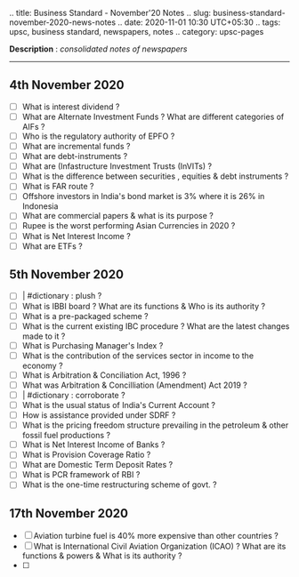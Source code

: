 .. title: Business Standard - November'20  Notes
.. slug: business-standard-november-2020-news-notes
.. date: 2020-11-01 10:30 UTC+05:30
.. tags: upsc, business standard, newspapers, notes
.. category: upsc-pages

**Description** : *consolidated notes of newspapers*

***
<!-- TEASER_END -->

## 4th November 2020 
- [ ] What is interest dividend ? 
- [ ] What are Alternate Investment Funds ? What are different categories of AIFs ? 
- [ ] Who is the regulatory authority of EPFO ? 
- [ ] What are incremental funds ? 
- [ ] What are debt-instruments ? 
- [ ] What are (Infastructure Investment Trusts (InVITs) ? 
- [ ] What is the difference between securities , equities & debt instruments ?
- [ ] What is FAR route ? 
- [ ] Offshore investors in India's bond market is 3% where it is 26% in Indonesia
- [ ] What are commercial papers & what is its purpose ? 
- [ ] Rupee is the worst performing Asian Currencies in 2020 ?
- [ ] What is Net Interest Income ? 
- [ ] What are ETFs ? 

## 5th November 2020
- [ ] | #dictionary : plush ?
- [ ] What is IBBI board ? What are its functions & Who is its authority ? 
- [ ] What is a pre-packaged scheme ? 
- [ ] What is the current existing IBC procedure ? What are the latest changes made to it ? 
- [ ] What is Purchasing Manager's Index ? 
- [ ] What is the contribution of the services sector in income to the economy ? 
- [ ] What is Arbitration & Conciliation Act, 1996 ? 
- [ ] What was Arbitration & Concilliation (Amendment) Act 2019 ? 
- [ ] | #dictionary : corroborate ? 
- [ ] What is the usual status of India's Current Account ? 
- [ ] How is assistance provided under SDRF ? 
- [ ] What is the pricing freedom structure prevailing in the petroleum & other fossil fuel productions ? 
- [ ] What is Net Interest Income of Banks ? 
- [ ] What is Provision Coverage Ratio ?
- [ ] What are Domestic Term Deposit Rates ? 
- [ ] What is PCR framework of RBI ? 
- [ ] What is the one-time restructuring scheme of govt. ? 

## 17th November 2020
- [ ] Aviation turbine fuel is 40% more expensive than other countries ? 
- [ ] What is International Civil Aviation Organization (ICAO) ? What are its functions & powers & What is its authority ? 
- [ ] 
